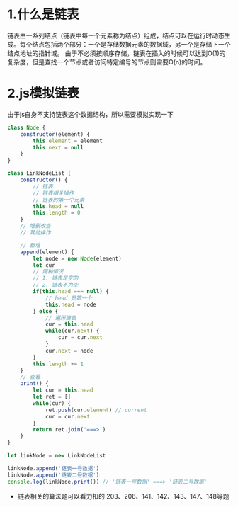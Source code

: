 # 1.什么是链表
链表由一系列结点（链表中每一个元素称为结点）组成，结点可以在运行时动态生成。每个结点包括两个部分：一个是存储数据元素的数据域，另一个是存储下一个结点地址的指针域。
由于不必须按顺序存储，链表在插入的时候可以达到O(1)的复杂度，但是查找一个节点或者访问特定编号的节点则需要O(n)的时间。

# 2.js模拟链表
由于js自身不支持链表这个数据结构，所以需要模拟实现一下
``` js
class Node {
    constructor(element) {
        this.element = element
        this.next = null
    }
}

class LinkNodeList {
    constructor() {
        // 链表
        // 链表相关操作
        // 链表的第一个元素
        this.head = null
        this.length = 0
    }
    // 增删改查
    // 其他操作

    // 新增
    append(element) {
        let node = new Node(element)
        let cur
        // 两种情况
        // 1. 链表是空的
        // 2. 链表不为空
        if(this.head === null) {
            // head 是第一个
            this.head = node
        } else {
            // 遍历链表
            cur = this.head
            while(cur.next) {
                cur = cur.next
            }
            cur.next = node
        }
        this.length += 1
    }
    // 查看
    print() {
        let cur = this.head
        let ret = []
        while(cur) {
            ret.push(cur.element) // current
            cur = cur.next
        }
        return ret.join('===>')
    }
}

let linkNode = new LinkNodeList

linkNode.append('链表一号数据')
linkNode.append('链表二号数据')
console.log(linkNode.print()) // '链表一号数据' ===> '链表二号数据'
```

* 链表相关的算法题可以看力扣的 203、206、141、142、143、147、148等题